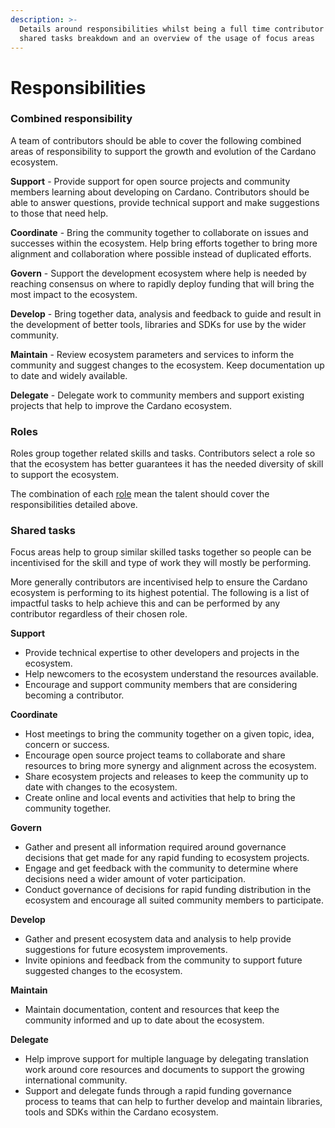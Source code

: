 ```yaml
---
description: >-
  Details around responsibilities whilst being a full time contributor with a
  shared tasks breakdown and an overview of the usage of focus areas
---
```


# Responsibilities

### Combined responsibility

A team of contributors should be able to cover the following combined areas of responsibility to support the growth and evolution of the Cardano ecosystem.



**Support** - Provide support for open source projects and community members learning about developing on Cardano. Contributors should be able to answer questions, provide technical support and make suggestions to those that need help.

**Coordinate** - Bring the community together to collaborate on issues and successes within the ecosystem. Help bring efforts together to bring more alignment and collaboration where possible instead of duplicated efforts.

**Govern** - Support the development ecosystem where help is needed by reaching consensus on where to rapidly deploy funding that will bring the most impact to the ecosystem.

**Develop** - Bring together data, analysis and feedback to guide and result in the development of better tools, libraries and SDKs for use by the wider community.

**Maintain** - Review ecosystem parameters and services to inform the community and suggest changes to the ecosystem. Keep documentation up to date and widely available.

**Delegate** - Delegate work to community members and support existing projects that help to improve the Cardano ecosystem.



### Roles

Roles group together related skills and tasks. Contributors select a role so that the ecosystem has better guarantees it has the needed diversity of skill to support the ecosystem.

The combination of each [role](roles/) mean the talent should cover the responsibilities detailed above.



### Shared tasks

Focus areas help to group similar skilled tasks together so people can be incentivised for the skill and type of work they will mostly be performing.

More generally contributors are incentivised help to ensure the Cardano ecosystem is performing to its highest potential. The following is a list of impactful tasks to help achieve this and can be performed by any contributor regardless of their chosen role.



**Support**

* Provide technical expertise to other developers and projects in the ecosystem.
* Help newcomers to the ecosystem understand the resources available.
* Encourage and support community members that are considering becoming a contributor.



**Coordinate**

* Host meetings to bring the community together on a given topic, idea, concern or success.
* Encourage open source project teams to collaborate and share resources to bring more synergy and alignment across the ecosystem.
* Share ecosystem projects and releases to keep the community up to date with changes to the ecosystem.
* Create online and local events and activities that help to bring the community together.



**Govern**

* Gather and present all information required around governance decisions that get made for any rapid funding to ecosystem projects.&#x20;
* Engage and get feedback with the community to determine where decisions need a wider amount of voter participation.
* Conduct governance of decisions for rapid funding distribution in the ecosystem and encourage all suited community members to participate.



**Develop**

* Gather and present ecosystem data and analysis to help provide suggestions for future ecosystem improvements.
* Invite opinions and feedback from the community to support future suggested changes to the ecosystem.



**Maintain**

* Maintain documentation, content and resources that keep the community informed and up to date about the ecosystem.



**Delegate**

* Help improve support for multiple language by delegating translation work around core resources and documents to support the growing international community.
* Support and delegate funds through a rapid funding governance process to teams that can help to further develop and maintain libraries, tools and SDKs within the Cardano ecosystem.

